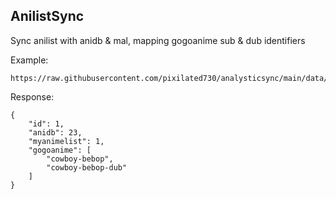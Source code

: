 ## AnilistSync
Sync anilist with anidb & mal, mapping gogoanime sub & dub identifiers

Example:

```
https://raw.githubusercontent.com/pixilated730/analysticsync/main/data/1.json
```

Response:
```
{
    "id": 1,
    "anidb": 23,
    "myanimelist": 1,
    "gogoanime": [
        "cowboy-bebop",
        "cowboy-bebop-dub"
    ]
}
```
